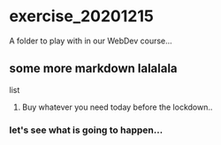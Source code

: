 # exercise_20201215
A folder to play with in our WebDev course...


## some more markdown lalalala

list

1.  Buy whatever you need today before the lockdown..

### let's see what is going to happen... 

